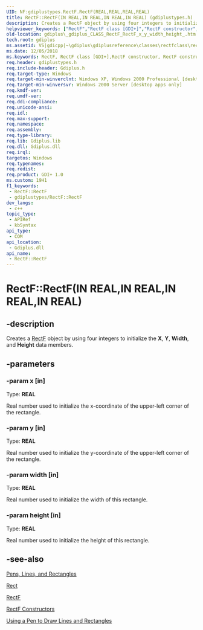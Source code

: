 ```yaml
---
UID: NF:gdiplustypes.RectF.RectF(REAL,REAL,REAL,REAL)
title: RectF::RectF(IN REAL,IN REAL,IN REAL,IN REAL) (gdiplustypes.h)
description: Creates a RectF object by using four integers to initialize the X, Y, Width, and Height data members.
helpviewer_keywords: ["RectF","RectF class [GDI+]","RectF constructor","RectF constructor [GDI+]","RectF constructor [GDI+]","RectF class","RectF.RectF","RectF.RectF(IN REAL","IN REAL","IN REAL","IN REAL)","RectF.RectF(REAL","REAL","REAL","REAL)","RectF::RectF","RectF::RectF(IN REAL","IN REAL","IN REAL","IN REAL)","_gdiplus_CLASS_RectF_RectF_x_y_width_height_","gdiplus._gdiplus_CLASS_RectF_RectF_x_y_width_height_"]
old-location: gdiplus\_gdiplus_CLASS_RectF_RectF_x_y_width_height_.htm
tech.root: gdiplus
ms.assetid: VS|gdicpp|~\gdiplus\gdiplusreference\classes\rectfclass\rectfconstructors\rectf_87x_y_width_height.htm
ms.date: 12/05/2018
ms.keywords: RectF, RectF class [GDI+],RectF constructor, RectF constructor [GDI+], RectF constructor [GDI+],RectF class, RectF.RectF, RectF.RectF(IN REAL,IN REAL,IN REAL,IN REAL), RectF.RectF(REAL,REAL,REAL,REAL), RectF::RectF, RectF::RectF(IN REAL,IN REAL,IN REAL,IN REAL), _gdiplus_CLASS_RectF_RectF_x_y_width_height_, gdiplus._gdiplus_CLASS_RectF_RectF_x_y_width_height_
req.header: gdiplustypes.h
req.include-header: Gdiplus.h
req.target-type: Windows
req.target-min-winverclnt: Windows XP, Windows 2000 Professional [desktop apps only]
req.target-min-winversvr: Windows 2000 Server [desktop apps only]
req.kmdf-ver: 
req.umdf-ver: 
req.ddi-compliance: 
req.unicode-ansi: 
req.idl: 
req.max-support: 
req.namespace: 
req.assembly: 
req.type-library: 
req.lib: Gdiplus.lib
req.dll: Gdiplus.dll
req.irql: 
targetos: Windows
req.typenames: 
req.redist: 
req.product: GDI+ 1.0
ms.custom: 19H1
f1_keywords:
 - RectF::RectF
 - gdiplustypes/RectF::RectF
dev_langs:
 - c++
topic_type:
 - APIRef
 - kbSyntax
api_type:
 - COM
api_location:
 - Gdiplus.dll
api_name:
 - RectF::RectF
---
```


# RectF::RectF(IN REAL,IN REAL,IN REAL,IN REAL)


## -description

Creates a <a href="/windows/desktop/api/gdiplustypes/nl-gdiplustypes-rectf">RectF</a> object by using four integers to initialize the 
			<b>X</b>, 
			<b>Y</b>, 
			<b>Width</b>, and 
			<b>Height</b> data members.

## -parameters

### -param x [in]

Type: <b>REAL</b>

Real number used to initialize the x-coordinate of the upper-left corner of the rectangle.

### -param y [in]

Type: <b>REAL</b>

Real number used to initialize the y-coordinate of the upper-left corner of the rectangle.

### -param width [in]

Type: <b>REAL</b>

Real number used to initialize the width of this rectangle.

### -param height [in]

Type: <b>REAL</b>

Real number used to initialize the height of this rectangle.

## -see-also

<a href="/windows/desktop/gdiplus/-gdiplus-pens-lines-and-rectangles-about">Pens, Lines, and Rectangles</a>



<a href="/windows/desktop/api/gdiplustypes/nl-gdiplustypes-rect">Rect</a>



<a href="/windows/desktop/api/gdiplustypes/nl-gdiplustypes-rectf">RectF</a>



<a href="/windows/desktop/gdiplus/-gdiplus-class-rectf-constructors">RectF Constructors</a>



<a href="/windows/desktop/gdiplus/-gdiplus-using-a-pen-to-draw-lines-and-rectangles-use">Using a Pen to Draw Lines and Rectangles</a>


